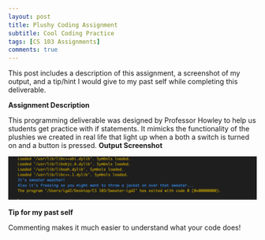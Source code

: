```yaml
---
layout: post
title: Plushy Coding Assignment 
subtitle: Cool Coding Practice 
tags: [CS 103 Assignments]
comments: true
---
```


This post includes a description of this assignment, a screenshot of my output, and a tip/hint I would give to my past self while completing this deliverable.
 

**Assignment Description**

This programming deliverable was designed by Professor Howley to help us students get practice with  if statements. It mimicks the functionality of the plushies we created in real life that light up when a both a switch is turned on and a button is pressed.
**Output Screenshot**

![output](https://github.com/iangdp/iangdp.github.io/blob/master/assets/img/Screen%20Shot%202023-02-21%20at%2010.56.22%20AM.png?raw=true)

**Tip for my past self**

Commenting makes it much easier to understand what your code does!
